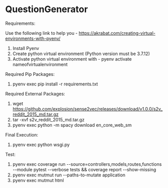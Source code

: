 # QuestionGenerator

Requirements:

Use the following link to help you - https://akrabat.com/creating-virtual-environments-with-pyenv/

1. Install Pyenv
2. Create python virtual environment (Python version must be 3.7.12)
3. Activate python virtual environment with - pyenv activate nameofvirtualenvironment

Required Pip Packages:

1. pyenv exec pip install -r requirements.txt

Required External Packages:

1. wget https://github.com/explosion/sense2vec/releases/download/v1.0.0/s2v_reddit_2015_md.tar.gz
2. tar -xvf  s2v_reddit_2015_md.tar.gz
3. pyenv exec python -m spacy download en_core_web_sm

Final Execution:

1. pyenv exec python wsgi.py

Test:

1. pyenv exec coverage run --source=controllers,models,routes,functions --module pytest --verbose tests && coverage report --show-missing
2. pyenv exec mutmut run --paths-to-mutate application 
3. pyenv exec mutmut html